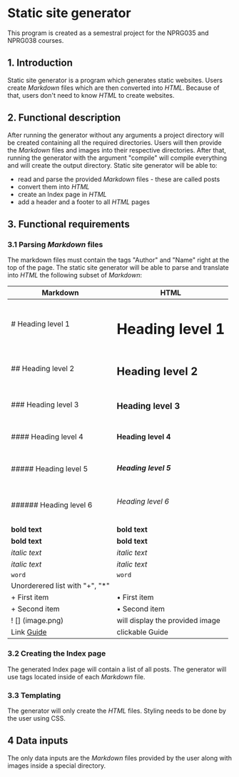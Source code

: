 # Static site generator
This program is created as a semestral project for the NPRG035 and NPRG038 courses. 
## 1. Introduction
Static site generator is a program which generates static websites. Users create *Markdown* files which are then converted into *HTML*. Because of that, users don't need to know *HTML* to create websites. 

## 2. Functional description
After running the generator without any arguments a project directory will be created containing all the required directories. Users will then provide the *Markdown* files and images into their respective directories. After that, running the generator with the argument "compile" will compile everything and will create the output directory. 
Static site generator will be able to:
- read and parse the provided *Markdown* files - these are called posts 
- convert them into *HTML* 
- create an Index page in *HTML* 
- add a header and a footer to all *HTML* pages

## 3. Functional requirements
### 3.1 Parsing *Markdown* files
The markdown files must contain the tags "Author" and "Name" right at the top of the page. 
The static site generator will be able to parse and translate into *HTML* the following subset of *Markdown*:

|  Markdown                           |HTML                       |
|-------------------------------------|---------------------------|
|# Heading level 1                    |<h1>Heading level 1</h1>   |
|## Heading level 2                   |<h2>Heading level 2</h2>   |
|### Heading level 3                  |<h3>Heading level 3</h3>   |
|#### Heading level 4                 |<h4>Heading level 4</h4>   |
|##### Heading level 5                |<h5>Heading level 5</h5>   |
|###### Heading level 6               |<h6>Heading level 6</h6>   |
|__bold text__                        |<strong>bold text</strong> |
|**bold text**                        |<strong>bold text</strong> |
|_italic text_                        |<em>italic text</em>       |
|*italic text*                        |<em>italic text</em>       |
|`word`                               |<code>word</code>          |
|Unorderered list with "+", "*"       |                           |
| + First item                        | • First item              |
| + Second item                       | • Second item             |     
| ! [] (image.png)                    |will display the provided image|
|Link [Guide](https://www.google.com) | clickable Guide           |

### 3.2 Creating the Index page
The generated Index page will contain a list of all posts. The generator will use tags located inside of each *Markdown* file. 

### 3.3 Templating
The generator will only create the *HTML* files. Styling needs to be done by the user using CSS. 

## 4 Data inputs
The only data inputs are the *Markdown* files provided by the user along with images inside a special directory. 

